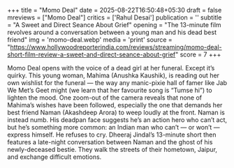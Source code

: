 +++
title = "Momo Deal"
date = 2025-08-22T16:50:48+05:30
draft = false
mreviews = ["Momo Deal"]
critics = ['Rahul Desai']
publication = ''
subtitle = "A Sweet and Direct Seance About Grief"
opening = "The 13-minute film revolves around a conversation between a young man and his dead best friend"
img = 'momo-deal.webp'
media = 'print'
source = "https://www.hollywoodreporterindia.com/reviews/streaming/momo-deal-short-film-review-a-sweet-and-direct-seance-about-grief"
score = 7
+++

Momo Deal opens with the voice of a dead girl at her funeral. Except it’s quirky. This young woman, Mahima (Anushka Kaushik), is reading out her own wishlist for the funeral — the way any manic-pixie hall of famer like Jab We Met’s Geet might (we learn that her favourite song is “Tumse hi”) to lighten the mood. One zoom-out of the camera reveals that none of Mahima’s wishes have been followed, especially the one that demands her best friend Naman (Akashdeep Arora) to weep loudly at the front. Naman is instead numb. His deadpan face suggests he’s an action hero who can’t act, but he’s something more common: an Indian man who can’t — or won’t — express himself. He refuses to cry. Dheeraj Jindal’s 13-minute short then features a late-night conversation between Naman and the ghost of his newly-deceased bestie. They walk the streets of their hometown, Jaipur, and exchange difficult emotions.
